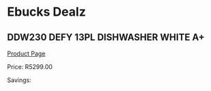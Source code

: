 
# Ebucks Dealz
## DDW230 DEFY 13PL DISHWASHER WHITE A+
[Product Page](https://www.ebucks.com/web/shop/productSelected.do?prodId=1227490817&catId=704983786)

Price: R5299.00

Savings: 


	